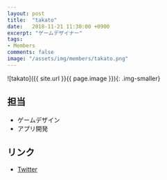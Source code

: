 ```yaml
---
layout: post
title:  "takato"
date:   2018-11-21 11:30:00 +0900
excerpt: "ゲームデザイナー"
tags:
- Members
comments: false
image: "/assets/img/members/takato.png"
---
```


![takato]({{ site.url }}{{ page.image }}){: .img-smaller}

## 担当

- ゲームデザイン
- アプリ開発

## リンク

- [Twitter](https://twitter.com/funi_fms)
